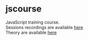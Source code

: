 # jscourse
JavaScript training course. </br>
Sessions recordings are available [here](https://drive.google.com/open?id=0B70WcViI1aNKMG1WMkVudEtOUjQ) </br>
Theory are available [here](https://drive.google.com/open?id=1y33l-YAtyVsJk1ABJAhKYP04afiRBPJboZQBtBV3H9I) </br>
